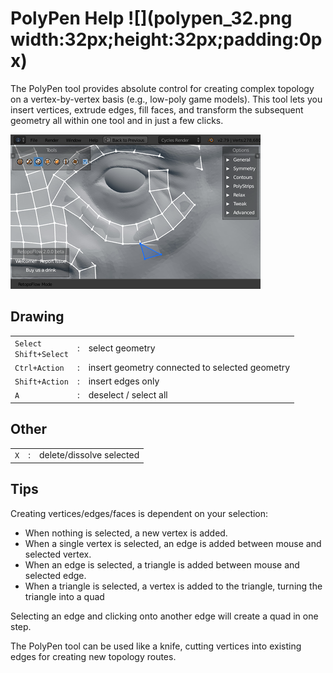 # PolyPen Help ![](polypen_32.png width:32px;height:32px;padding:0px)

The PolyPen tool provides absolute control for creating complex topology on a vertex-by-vertex basis (e.g., low-poly game models).
This tool lets you insert vertices, extrude edges, fill faces, and transform the subsequent geometry all within one tool and in just a few clicks.

![](help_polypen.png)

## Drawing

|  |  |  |
| --- | --- | --- |
| `Select` <br> `Shift+Select` | : | select geometry |
| `Ctrl+Action` | : | insert geometry connected to selected geometry |
| `Shift+Action` | : | insert edges only |
| `A` | : | deselect / select all |

## Other

|  |  |  |
| --- | --- | --- |
| `X` | : | delete/dissolve selected |

## Tips

Creating vertices/edges/faces is dependent on your selection:

- When nothing is selected, a new vertex is added.
- When a single vertex is selected, an edge is added between mouse and selected vertex.
- When an edge is selected, a triangle is added between mouse and selected edge.
- When a triangle is selected, a vertex is added to the triangle, turning the triangle into a quad

Selecting an edge and clicking onto another edge will create a quad in one step.

The PolyPen tool can be used like a knife, cutting vertices into existing edges for creating new topology routes.
